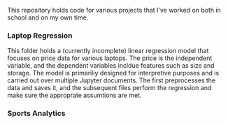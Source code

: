This repository holds code for various projects that I've worked on both in school and on my own time.

### Laptop Regression
This folder holds a (currently incomplete) linear regression model that focuses on price data for various laptops. The price is the independent variable, and the dependent variables incldue features such as size and storage. The model is primariliy designed for interpretive purposes and is carried out over multiple Jupyter documents. The first preprocesses the data and saves it, and the subsequent files perform the regression and make sure the approprate assumtions are met.

### Sports Analytics
